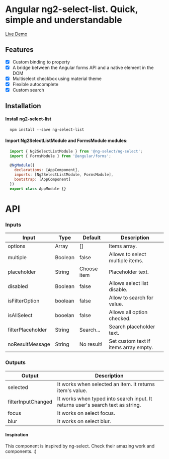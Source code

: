# Angular ng2-select-list. Quick, simple and understandable

[Live Demo](https://isagul.github.io/ng2-select-list)

## Features
- [x] Custom binding to property
- [x] A bridge between the Angular forms API and a native element in the DOM
- [x] Multiselect checkbox using material theme
- [x] Flexible autocomplete 
- [x] Custom search

## Installation
#### Install ng2-select-list
```
  npm install --save ng-select-list
```
#### Import Ng2SelectListModule and FormsModule modules:
```javascript
  import { Ng2SelectListModule } from '@ng-select/ng-select';
  import { FormsModule } from '@angular/forms';
  
  @NgModule({
    declarations: [AppComponent],
    imports: [Ng2SelectListModule, FormsModule],
    bootstrap: [AppComponent]
  })
  export class AppModule {}
```

# API
### Inputs
| Input  | Type | Default | Description  
| ------------- | ------------- | ------------- | -------------  
| options  | Array<any>  | []  | Items array. 
| multiple  | Boolean  | false  | Allows to select multiple items. 
| placeholder  | String  | Choose item  | Placeholder text.
| disabled  | Boolean  | false | Allows select list disable. 
| isFilterOption  | boolean  | false | Allow to search for value.
| isAllSelect  | booelan  | false |  Allows all option checked.   
| filterPlaceholder  | String  | Search... | Search placeholder text.  
| noResultMessage  | String  | No result! | Set custom text if items array empty.

### Outputs
| Output  | Description  
| ------------- | -------------  
| selected  | It works when selected an item. It returns item's value.
| filterInputChanged  | It works when typed into search input. It returns user's search text as string.
| focus  | It works on select focus.
| blur  | It works on select blur.

#### Inspiration
This component is inspired by ng-select. Check their amazing work and components. :)
